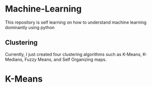 # Machine-Learning
This repository is self learning on how to understand machine learning dominantly using python

## Clustering
Currently, I just created four clustering algorithms such as K-Means, K-Medians, Fuzzy Means, and Self Organizing maps.

# K-Means
